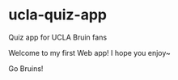 # ucla-quiz-app
Quiz app for UCLA Bruin fans

Welcome to my first Web app!
I hope you enjoy~

Go Bruins!
